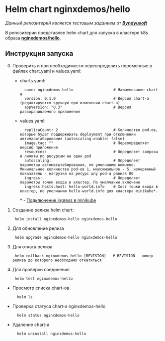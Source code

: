 # Helm chart nginxdemos/hello

_Данный репозитерий является тестовым заданием от **[Byndyusoft](https://byndyusoft.com/ "Сайт Byndyusoft")**_

В репозитерии представлен helm сhart для запуска в кластере k8s образа **[nginxdemos/hello](https://hub.docker.com/r/nginxdemos/hello)**.

## Инструкция запуска

0. Проверить и при необходимости переопределить переменные в файлах chart.yaml и values.yaml:
    * charts.yaml:

            name: nginxdemos-hello                  # Наименование chart-а
            version: 0.1.0                          # Версия chart-a (редактируется вручную при изменении chart-а)
            appVersion: "0.3"                       # Версия разворачиваемого приложения

    * values.yaml:

            replicaCount: 2                         # Количество pod-ов, которые будет поддерживать deployment при отключении автомасштабирования (autoscaling.enable: false)
            image.tag: ""                           # Переопределяет версию приложения
            resources:                              # Определяет запросы и лимиты по ресурсам на один pod
            autoscaling:                            # Определеят параметры автомасштабирования, по умолчанию влючено. Минимальное количество pod-ов 1, максимальное - 5, измеряемый показатель - нагрузка на ресурс цпу pod-a равная 80
            ingress:                                # Определяет параметры точки входа в кластер. По умолчанию включено
            ingress.hosts.host: hello-world.info    # Хост точки входа в кластер, по умолчанию hello-world.info для кластера minikube*.

        \* - [Подключение ingress в minikube](https://kubernetes.io/docs/tasks/access-application-cluster/ingress-minikube/) 


1. Создание релиза helm chart:

        helm install nginxdemos-hello nginxdemos-hello

2. Для обновление релиза

        helm upgrade nginxdemos-hello nginxdemos-hello

3. Для отката релиза

        helm rollback nginxdemos-hello [REVISION]   # REVISION - номер релиза до которого необходимо откатиться

4. Для проверки соединения

        helm test nginxdemos-hello

* Просмотр списка chart-ов

        helm ls

* Проверка статуса chart-а nginxdemos-hello

        helm status nginxdemos-hello

* Удаление chart-а

        helm uninstall nginxdemos-hello
